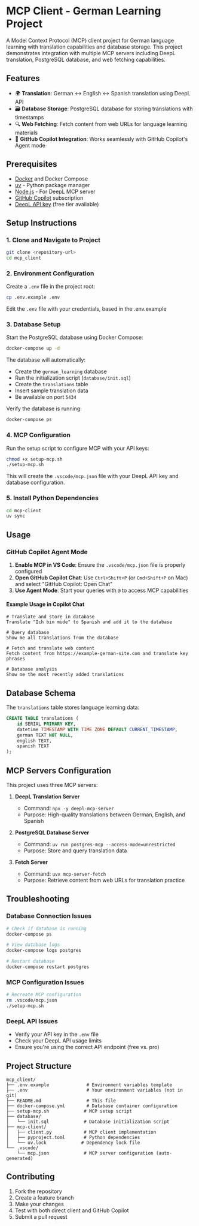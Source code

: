 # MCP Client - German Learning Project

A Model Context Protocol (MCP) client project for German language learning with translation capabilities and database storage. This project demonstrates integration with multiple MCP servers including DeepL translation, PostgreSQL database, and web fetching capabilities.

## Features

- 🌍 **Translation**: German ↔ English ↔ Spanish translation using DeepL API
- 🗃️ **Database Storage**: PostgreSQL database for storing translations with timestamps
- 🔍 **Web Fetching**: Fetch content from web URLs for language learning materials
- 🤖 **GitHub Copilot Integration**: Works seamlessly with GitHub Copilot's Agent mode

## Prerequisites

- [Docker](https://www.docker.com/get-started) and Docker Compose
- [uv](https://docs.astral.sh/uv/) - Python package manager
- [Node.js](https://nodejs.org/) - For DeepL MCP server
- [GitHub Copilot](https://github.com/features/copilot) subscription
- [DeepL API key](https://www.deepl.com/pro-api) (free tier available)

## Setup Instructions

### 1. Clone and Navigate to Project

```bash
git clone <repository-url>
cd mcp_client
```

### 2. Environment Configuration

Create a `.env` file in the project root:

```bash
cp .env.example .env
```

Edit the `.env` file with your credentials, based in the .env.example

### 3. Database Setup

Start the PostgreSQL database using Docker Compose:

```bash
docker-compose up -d
```

The database will automatically:
- Create the `german_learning` database
- Run the initialization script (`database/init.sql`)
- Create the `translations` table
- Insert sample translation data
- Be available on port `5434`

Verify the database is running:

```bash
docker-compose ps
```

### 4. MCP Configuration

Run the setup script to configure MCP with your API keys:

```bash
chmod +x setup-mcp.sh
./setup-mcp.sh
```

This will create the `.vscode/mcp.json` file with your DeepL API key and database configuration.

### 5. Install Python Dependencies

```bash
cd mcp-client
uv sync
```

## Usage

### GitHub Copilot Agent Mode

1. **Enable MCP in VS Code**: Ensure the `.vscode/mcp.json` file is properly configured
2. **Open GitHub Copilot Chat**: Use `Ctrl+Shift+P` (or `Cmd+Shift+P` on Mac) and select "GitHub Copilot: Open Chat"
3. **Use Agent Mode**: Start your queries with `@` to access MCP capabilities

#### Example Usage in Copilot Chat

```
# Translate and store in database
Translate "Ich bin müde" to Spanish and add it to the database

# Query database
Show me all translations from the database

# Fetch and translate web content
Fetch content from https://example-german-site.com and translate key phrases

# Database analysis
Show me the most recently added translations
```

## Database Schema

The `translations` table stores language learning data:

```sql
CREATE TABLE translations (
    id SERIAL PRIMARY KEY,
    datetime TIMESTAMP WITH TIME ZONE DEFAULT CURRENT_TIMESTAMP,
    german TEXT NOT NULL,
    english TEXT,
    spanish TEXT
);
```

## MCP Servers Configuration

This project uses three MCP servers:

1. **DeepL Translation Server**
   - Command: `npx -y deepl-mcp-server`
   - Purpose: High-quality translations between German, English, and Spanish

2. **PostgreSQL Database Server**
   - Command: `uv run postgres-mcp --access-mode=unrestricted`
   - Purpose: Store and query translation data

3. **Fetch Server**
   - Command: `uvx mcp-server-fetch`
   - Purpose: Retrieve content from web URLs for translation practice

## Troubleshooting

### Database Connection Issues

```bash
# Check if database is running
docker-compose ps

# View database logs
docker-compose logs postgres

# Restart database
docker-compose restart postgres
```

### MCP Configuration Issues

```bash
# Recreate MCP configuration
rm .vscode/mcp.json
./setup-mcp.sh
```

### DeepL API Issues

- Verify your API key in the `.env` file
- Check your DeepL API usage limits
- Ensure you're using the correct API endpoint (free vs. pro)

## Project Structure

```
mcp_client/
├── .env.example              # Environment variables template
├── .env                      # Your environment variables (not in git)
├── README.md                 # This file
├── docker-compose.yml        # Database container configuration
├── setup-mcp.sh             # MCP setup script
├── database/
│   └── init.sql             # Database initialization script
├── mcp-client/
│   ├── client.py            # MCP client implementation
│   ├── pyproject.toml       # Python dependencies
│   └── uv.lock             # Dependency lock file
└── .vscode/
    └── mcp.json             # MCP server configuration (auto-generated)
```

## Contributing

1. Fork the repository
2. Create a feature branch
3. Make your changes
4. Test with both direct client and GitHub Copilot
5. Submit a pull request

